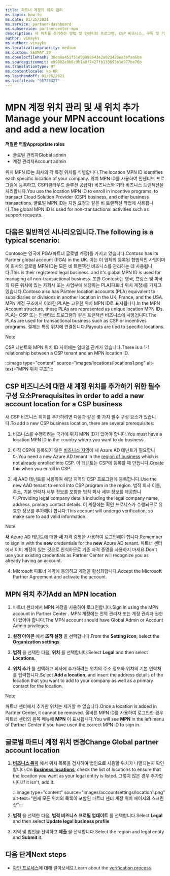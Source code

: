 ```yaml
---
title: 파트너 계정의 위치 관리
ms.topic: how-to
ms.date: 01/25/2021
ms.service: partner-dashboard
ms.subservice: partnercenter-mpn
description: 새 위치를 추가하는 방법 및 인센티브 프로그램, CSP 비즈니스, 구독 및 기타 트랜잭션에서 위치 MPN ID를 사용하는 방법을 알아봅니다.
author: vinayks
ms.author: vinayks
ms.localizationpriority: medium
ms.custom: SEOMAY.20
ms.openlocfilehash: 38ea8a451f51d80998643e2a023420ea3efaa6ba
ms.sourcegitcommit: e99882e9b6c9b1a0f7427fb133693b1d977be76b
ms.translationtype: HT
ms.contentlocale: ko-KR
ms.lasthandoff: 01/26/2021
ms.locfileid: "98773427"
---
```

# <a name="manage-your-mpn-account-locations-and-add-a-new-location"></a><span data-ttu-id="a3461-103">MPN 계정 위치 관리 및 새 위치 추가</span><span class="sxs-lookup"><span data-stu-id="a3461-103">Manage your MPN account locations and add a new location</span></span>


<span data-ttu-id="a3461-104">**적절한 역할**</span><span class="sxs-lookup"><span data-stu-id="a3461-104">**Appropriate roles**</span></span>

- <span data-ttu-id="a3461-105">글로벌 관리자</span><span class="sxs-lookup"><span data-stu-id="a3461-105">Global admin</span></span>
- <span data-ttu-id="a3461-106">계정 관리자</span><span class="sxs-lookup"><span data-stu-id="a3461-106">Account admin</span></span>

<span data-ttu-id="a3461-107">위치 MPN ID는 회사의 각 특정 위치를 식별합니다.</span><span class="sxs-lookup"><span data-stu-id="a3461-107">The location MPN ID identifies each specific location of your company.</span></span> <span data-ttu-id="a3461-108">위치 MPN ID를 사용하여 인센티브 프로그램에 등록하고, CSP(클라우드 솔루션 공급자) 비즈니스와 기타 비즈니스 트랜잭션을 처리합니다.</span><span class="sxs-lookup"><span data-stu-id="a3461-108">You use the location MPN ID to enroll in incentive programs, to transact Cloud Solution Provider (CSP) business, and other business transactions.</span></span> <span data-ttu-id="a3461-109">글로벌 MPN ID는 지원 요청과 같은 비 트랜잭션 작업에 사용됩니다.</span><span class="sxs-lookup"><span data-stu-id="a3461-109">The global MPN ID is used for non-transactional activities such as support requests.</span></span>

## <a name="the-following-is-a-typical-scenario"></a><span data-ttu-id="a3461-110">다음은 일반적인 시나리오입니다.</span><span class="sxs-lookup"><span data-stu-id="a3461-110">The following is a typical scenario:</span></span>

<span data-ttu-id="a3461-111">Contoso는 영국에 PGA(파트너 글로벌 계정)를 가지고 있습니다.</span><span class="sxs-lookup"><span data-stu-id="a3461-111">Contoso has its Partner global account (PGA) in the UK.</span></span> <span data-ttu-id="a3461-112">이는 이 업체의 등록된 합법적인 사업이며 이 회사의 글로벌 MPN ID는 모든 비 트랜잭션 비즈니스를 관리하는 데 사용됩니다.</span><span class="sxs-lookup"><span data-stu-id="a3461-112">This is their registered legal business, and it's global MPN ID is used for managing all non-transactional business.</span></span> <span data-ttu-id="a3461-113">또한 Contoso는 영국, 프랑스 및 미국의 다른 위치에 있는 자회사 또는 사업부에 해당하는 PLA(파트너 위치 계정)를 가지고 있습니다.</span><span class="sxs-lookup"><span data-stu-id="a3461-113">Contoso also has Partner location accounts (PLA) equivalent to subsidiaries or divisions in another location in the UK, France, and the USA.</span></span> <span data-ttu-id="a3461-114">MPN 계정 구조에서 이러한 PLA는 고유한 위치 MPN ID로 표시됩니다.</span><span class="sxs-lookup"><span data-stu-id="a3461-114">In the MPN Account structure, these PLAs are represented as unique location MPN IDs.</span></span> <span data-ttu-id="a3461-115">PLA는 CSP 또는 인센티브 프로그램과 같은 트랜잭션 비즈니스에 사용됩니다.</span><span class="sxs-lookup"><span data-stu-id="a3461-115">The PLAs are used for transactional business such as CSP or incentives programs.</span></span> <span data-ttu-id="a3461-116">결제는 특정 위치에 연결됩니다.</span><span class="sxs-lookup"><span data-stu-id="a3461-116">Payouts are tied to specific locations.</span></span> 

>[!NOTE]
><span data-ttu-id="a3461-117">CSP 테넌트와 MPN 위치 ID 사이에는 일대일 관계가 있습니다.</span><span class="sxs-lookup"><span data-stu-id="a3461-117">There is a 1-1 relationship between a CSP tenant and an MPN location ID.</span></span>

:::image type="content" source="images/locations/locations1.png" alt-text="MPN 위치 구조":::

## <a name="prerequisites-in-order-to-add-a-new-account-location-for-a-csp-business"></a><span data-ttu-id="a3461-119">CSP 비즈니스에 대한 새 계정 위치를 추가하기 위한 필수 구성 요소</span><span class="sxs-lookup"><span data-stu-id="a3461-119">Prerequisites in order to add a new account location for a CSP business</span></span>

<span data-ttu-id="a3461-120">새 CSP 비즈니스 위치를 추가하려면 다음과 같은 몇 가지 필수 구성 요소가 있습니다.</span><span class="sxs-lookup"><span data-stu-id="a3461-120">To add a new CSP business location, there are several prerequisites:</span></span>

1. <span data-ttu-id="a3461-121">비즈니스를 수행하려는 국가에 위치 MPN ID가 있어야 합니다.</span><span class="sxs-lookup"><span data-stu-id="a3461-121">You must have a location MPN ID in the country where you want to do business.</span></span>

1. <span data-ttu-id="a3461-122">아직 CSP에 등록되지 않은 [비즈니스 지역](regional-authorization-overview.md)에 새 Azure AD 테넌트가 필요합니다.</span><span class="sxs-lookup"><span data-stu-id="a3461-122">You need a new Azure AD tenant in the [region of business](regional-authorization-overview.md) which is not already enrolled into CSP.</span></span> <span data-ttu-id="a3461-123">이 테넌트는 CSP에 등록할 때 만듭니다.</span><span class="sxs-lookup"><span data-stu-id="a3461-123">Create this when you enroll in CSP.</span></span>
 
3. <span data-ttu-id="a3461-124">새 AAD 테넌트를 사용하여 해당 지역의 CSP 프로그램에 등록합니다.</span><span class="sxs-lookup"><span data-stu-id="a3461-124">Use the new AAD tenant to enroll into CSP program in the region.</span></span>
<span data-ttu-id="a3461-125">법적 회사 이름, 주소, 기본 연락처 세부 정보를 포함한 법적 회사 세부 정보를 제공합니다.</span><span class="sxs-lookup"><span data-stu-id="a3461-125">Providing legal company details including the legal company name, address, primary contact details.</span></span> <span data-ttu-id="a3461-126">이 계정에는 확인 프로세스가 수행되므로 유효한 정보를 추가해야 합니다.</span><span class="sxs-lookup"><span data-stu-id="a3461-126">This account will undergo verification, so make sure to add valid information.</span></span>

>[!NOTE] 
 ><span data-ttu-id="a3461-127">**새** Azure AD 테넌트에 대한 **새** 자격 증명을 사용하여 로그인해야 합니다.</span><span class="sxs-lookup"><span data-stu-id="a3461-127">Remember to sign in with the **new** credentials for the **new** Azure AD tenant.</span></span> <span data-ttu-id="a3461-128">파트너 센터에서 이미 계정이 있는 것으로 인식하므로 기존 자격 증명을 사용하지 마세요.</span><span class="sxs-lookup"><span data-stu-id="a3461-128">Don't use your existing credentials as Partner Center will recognize you as already having an account.</span></span>

4. <span data-ttu-id="a3461-129">Microsoft 파트너 계약에 동의하고 계정을 활성화합니다.</span><span class="sxs-lookup"><span data-stu-id="a3461-129">Accept the Microsoft Partner Agreement and activate the account.</span></span>

## <a name="add-an-mpn-location"></a><span data-ttu-id="a3461-130">MPN 위치 추가</span><span class="sxs-lookup"><span data-stu-id="a3461-130">Add an MPN location</span></span>

1. <span data-ttu-id="a3461-131">파트너 센터에서 MPN 계정을 사용하여 로그인합니다.</span><span class="sxs-lookup"><span data-stu-id="a3461-131">Sign in using the MPN account in Partner Center .</span></span> <span data-ttu-id="a3461-132">MPN 계정에는 전역 관리자 또는 계정 관리자 권한이 있어야 합니다.</span><span class="sxs-lookup"><span data-stu-id="a3461-132">The MPN account should have Global Admin or Account Admin privileges.</span></span> 

1. <span data-ttu-id="a3461-133">**설정 아이콘** 에서 **조직 설정** 을 선택합니다.</span><span class="sxs-lookup"><span data-stu-id="a3461-133">From the **Setting icon**, select the **Organization settings**.</span></span>

2. <span data-ttu-id="a3461-134">**법적** 을 선택한 다음, **위치** 를 선택합니다.</span><span class="sxs-lookup"><span data-stu-id="a3461-134">Select **Legal** and then select **Locations.**</span></span>

3. <span data-ttu-id="a3461-135">**위치 추가** 를 선택하고 회사에 추가하려는 위치의 주소 정보와 위치의 기본 연락처를 입력합니다.</span><span class="sxs-lookup"><span data-stu-id="a3461-135">Select **Add a location**, and insert the address details of the location that you want to add to your company as well as a primary contact for the location.</span></span>

> [!NOTE]
> <span data-ttu-id="a3461-136">파트너 센터에서 추가한 위치는 제거할 수 없습니다.</span><span class="sxs-lookup"><span data-stu-id="a3461-136">Once a location is added in Partner Center, it cannot be removed.</span></span> <span data-ttu-id="a3461-137">올바른 MPN ID를 사용하여 로그인한 경우 파트너 센터의 왼쪽 메뉴에 **MPN** 이 표시됩니다.</span><span class="sxs-lookup"><span data-stu-id="a3461-137">You will see **MPN** in the left menu of Partner Center if you have used the correct MPN ID to sign in.</span></span>

## <a name="change-global-partner-account-location"></a><span data-ttu-id="a3461-138">글로벌 파트너 계정 위치 변경</span><span class="sxs-lookup"><span data-stu-id="a3461-138">Change Global partner account location</span></span>

1. <span data-ttu-id="a3461-139">**[비즈니스 위치](https://partner.microsoft.com/dashboard/account/v3/organization/legalinfo#mpn)** 에서 위치 목록을 검사하여 법인으로 사용할 위치가 나열되는지 확인합니다.</span><span class="sxs-lookup"><span data-stu-id="a3461-139">On **[Business locations](https://partner.microsoft.com/dashboard/account/v3/organization/legalinfo#mpn)**, check the list of locations to ensure that the location you want as your legal entity is listed.</span></span> <span data-ttu-id="a3461-140">그렇지 않은 경우 추가합니다.</span><span class="sxs-lookup"><span data-stu-id="a3461-140">If it isn't, add it.</span></span>

   :::image type="content" source="images/accountsettings/location1.png" alt-text="현재 모든 위치의 목록이 포함된 파트너 센터 계정 위치 페이지의 스크린샷":::

2. <span data-ttu-id="a3461-142">**법적** 을 선택한 다음, **법적 비즈니스 프로필 업데이트** 를 선택합니다.</span><span class="sxs-lookup"><span data-stu-id="a3461-142">Select **Legal** and then select **Update legal business profile**</span></span>
  
3. <span data-ttu-id="a3461-143">지역 및 법인을 선택하고 **제출** 을 선택합니다.</span><span class="sxs-lookup"><span data-stu-id="a3461-143">Select the region and legal entity and **Submit** it.</span></span>

  
## <a name="next-steps"></a><span data-ttu-id="a3461-144">다음 단계</span><span class="sxs-lookup"><span data-stu-id="a3461-144">Next steps</span></span>

- <span data-ttu-id="a3461-145">[확인 프로세스](verification-responses.md)에 대해 알아보세요.</span><span class="sxs-lookup"><span data-stu-id="a3461-145">Learn about the [verification process](verification-responses.md).</span></span>
